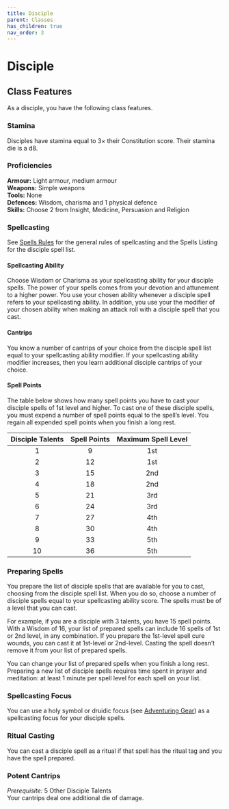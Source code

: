 ```yaml
---
title: Disciple
parent: Classes
has_children: true
nav_order: 3
---
```


# Disciple

## Class Features
As a disciple, you have the following class features.

### Stamina
Disciples have stamina equal to 3× their Constitution score. Their stamina die is a d8.

### Proficiencies
**Armour:** Light armour, medium armour<br>
**Weapons:** Simple weapons<br>
**Tools:** None<br>
**Defences:** Wisdom, charisma and 1 physical defence<br>
**Skills:** Choose 2 from Insight, Medicine, Persuasion and Religion

### Spellcasting
See [Spells Rules](https://stormchaserroleplaying.com/stormchaserRPG/Spellcasting/) for the general rules of spellcasting and the Spells Listing for the disciple spell list.

#### Spellcasting Ability
Choose Wisdom or Charisma as your spellcasting ability for your disciple spells. The power of your spells comes from your devotion and attunement to a higher power. You use your chosen ability whenever a disciple spell refers to your spellcasting ability. In addition, you use your the modifier of your chosen ability when making an attack roll with a disciple spell that you cast.

#### Cantrips
You know a number of cantrips of your choice from the disciple spell list equal to your spellcasting ability modifier. If your spellcasting ability modifier increases, then you learn additional disciple cantrips of your choice.

#### Spell Points
The table below shows how many spell points you have to cast your disciple spells of 1st level and higher. To cast one of these disciple spells, you must expend a number of spell points equal to the spell’s level. You regain all expended spell points when you finish a long rest.

| Disciple Talents | Spell Points | Maximum Spell Level |
|:----------------:|:------------:|:-------------------:|
| 1 | 9 | 1st |
| 2 | 12 | 1st |
| 3 | 15 | 2nd |
| 4 | 18 | 2nd |
| 5 | 21 | 3rd |
| 6 | 24 | 3rd |
| 7 | 27 | 4th |
| 8 | 30 | 4th |
| 9 | 33 | 5th |
| 10 | 36 | 5th |

### Preparing Spells
You prepare the list of disciple spells that are available for you to cast, choosing from the disciple spell list. When you do so, choose a number of disciple spells equal to your spellcasting ability score. The spells must be of a level that you can cast.

For example, if you are a disciple with 3 talents, you have 15 spell points. With a Wisdom of 16, your list of prepared spells can include 16 spells of 1st or 2nd level, in any combination. If you prepare the 1st-level spell cure wounds, you can cast it at 1st-level or 2nd-level. Casting the spell doesn’t remove it from your list of prepared spells.

You can change your list of prepared spells when you finish a long rest. Preparing a new list of disciple spells requires time spent in prayer and meditation: at least 1 minute per spell level for each spell on your list.

### Spellcasting Focus
You can use a holy symbol or druidic focus (see [Adventuring Gear](https://stormchaserroleplaying.com/stormchaserRPG/Equipment/AdventuringGear/)) as a spellcasting focus for your disciple spells.

### Ritual Casting
You can cast a disciple spell as a ritual if that spell has the ritual tag and you have the spell prepared.

### Potent Cantrips
*Prerequisite:* 5 Other Disciple Talents<br>
Your cantrips deal one additional die of damage.
